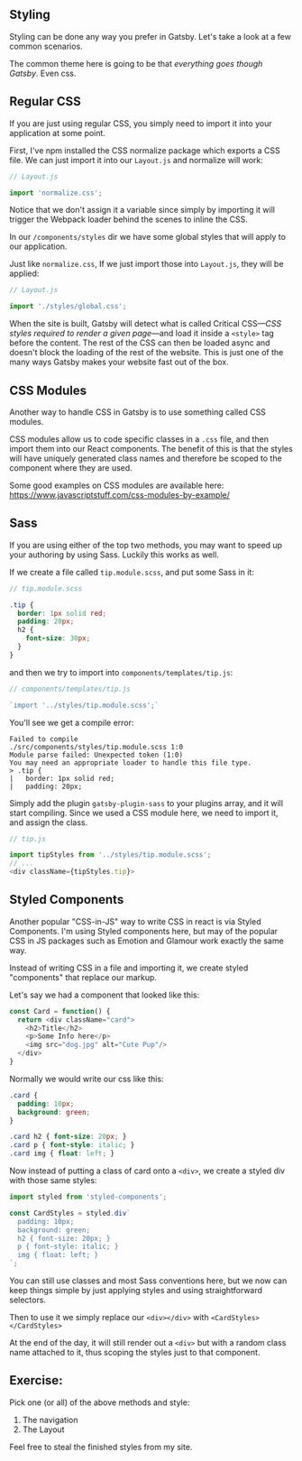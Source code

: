 ## Styling

Styling can be done any way you prefer in Gatsby. Let's take a look at a few common scenarios.

The common theme here is going to be that _everything goes though Gatsby_. Even css.

## Regular CSS

If you are just using regular CSS, you simply need to import it into your application at some point.

First, I've npm installed the CSS normalize package which exports a CSS file. We can just import it into our `Layout.js` and normalize will work:

```js
// Layout.js

import 'normalize.css';
```

Notice that we don't assign it a variable since simply by importing it will trigger the Webpack loader behind the scenes to inline the CSS.

In our `/components/styles` dir we have some global styles that will apply to our application.

Just like `normalize.css`, If we just import those into `Layout.js`, they will be applied:

```js
// Layout.js

import './styles/global.css';
```

When the site is built, Gatsby will detect what is called Critical CSS&mdash;_CSS styles required to render a given page_&mdash;and load it inside a `<style>` tag before the content. The rest of the CSS can then be loaded async and doesn't block the loading of the rest of the website. This is just one of the many ways Gatsby makes your website fast out of the box.

## CSS Modules

Another way to handle CSS in Gatsby is to use something called CSS modules.

CSS modules allow us to code specific classes in a `.css` file, and then import them into our React components. The benefit of this is that the styles will have uniquely generated class names and therefore be scoped to the component where they are used.


Some good examples on CSS modules are available here: <https://www.javascriptstuff.com/css-modules-by-example/>

## Sass

If you are using either of the top two methods, you may want to speed up your authoring by using Sass. Luckily this works as well.

If we create a file called `tip.module.scss`, and put some Sass in it:

```scss
// tip.module.scss

.tip {
  border: 1px solid red;
  padding: 20px;
  h2 {
    font-size: 30px;
  }
}
```

and then we try to import into `components/templates/tip.js`:

```js
// components/templates/tip.js

`import '../styles/tip.module.scss';`
```

You'll see we get a compile error:

```
Failed to compile
./src/components/styles/tip.module.scss 1:0
Module parse failed: Unexpected token (1:0)
You may need an appropriate loader to handle this file type.
> .tip {
|   border: 1px solid red;
|   padding: 20px;
```

Simply add the plugin `gatsby-plugin-sass` to your plugins array, and it will start compiling. Since we used a CSS module here, we need to import it, and assign the class.

```js
// tip.js

import tipStyles from '../styles/tip.module.scss';
// ...
<div className={tipStyles.tip}>
```

## Styled Components

Another popular "CSS-in-JS" way to write CSS in react is via Styled Components. I'm using Styled components here, but may of the popular CSS in JS packages such as Emotion and Glamour work exactly the same way.

Instead of writing CSS in a file and importing it, we create styled "components" that replace our markup.

Let's say we had a component that looked like this:

```js
const Card = function() {
  return <div className="card">
    <h2>Title</h2>
    <p>Some Info here</p>
    <img src="dog.jpg" alt="Cute Pup"/>
  </div>
}
```

Normally we would write our css like this:

```css
.card {
  padding: 10px;
  background: green;
}

.card h2 { font-size: 20px; }
.card p { font-style: italic; }
.card img { float: left; }
```

Now instead of putting a class of card onto a `<div>`, we create a styled div with those same styles:

```js
import styled from 'styled-components';

const CardStyles = styled.div`
  padding: 10px;
  background: green;
  h2 { font-size: 20px; }
  p { font-style: italic; }
  img { float: left; }
`;
```

You can still use classes and most Sass conventions here, but we now can keep things simple by just applying styles and using straightforward selectors.

Then to use it we simply replace our `<div></div>` with `<CardStyles></CardStyles>`

At the end of the day, it will still render out a `<div>` but with a random class name attached to it, thus scoping the styles just to that component.


## Exercise:

Pick one (or all) of the above methods and style:

1. The navigation
1. The Layout


Feel free to steal the finished styles from my site.

